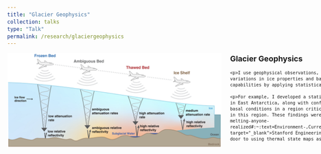 ```yaml
---
title: "Glacier Geophysics"
collection: talks
type: "Talk"
permalink: /research/glaciergeophysics
---
```


<div style="display: flex; align-items: center; justify-content: space-between; margin-top: 1em;">

  <!-- Left side: Figure -->
  <div style="flex-shrink: 0; display: flex; align-items: center; justify-content: flex-start; padding-right: 20px;">
    <img src="/images/radar.png" alt="Radar sounding schematic" style="width: 500px;">
  </div>

  <!-- Right side: Title + Text -->
  <div style="flex: 1; font-size: 0.85em;">
    <h2 style="margin-top: 0;">Glacier Geophysics</h2>

    <p>I use geophysical observations, mainly radar sounding, to reveal the physical state of ice sheets from surface to bed. Radar data can capture variations in ice properties and basal thermal and hydrologic conditions, yet quantitative analyses remain uncommon. My work advances these capabilities by applying statistical and machine learning approaches to extract robust physical insight from radar echoes.</p>

    <p>For example, I developed a statistical framework to classify frozen and thawed bed conditions beneath the outflow of the Wilkes Subglacial Basin in East Antarctica, along with confidence estimates for each classification. <a href="/publications">This analysis</a> not only revealed variable basal conditions in a region critical to East Antarctica's stability but also marked the first radar-based assessment of subglacial thermal state in this region. These findings were covered in <a href="https://engineering.stanford.edu/news/currently-stable-parts-east-antarctica-may-be-closer-melting-anyone-realized#:~:text=Environment-,Currently%20stable%20parts%20of%20East%20Antarctica%20may%20be%20closer%20to,in%20the%20Wilkes%20Subglacial%20Basin." target="_blank">Stanford Engineering News</a>. By turning radar observations into physically interpretable classifications, this work opens the door to using thermal state maps as direct constraints in ice sheet models.</p>
  </div>

</div>


